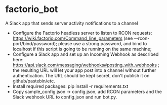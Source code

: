 # factorio_bot
A Slack app that sends server activity notifications to a channel

 - Configure the Factorio headless server to listen to RCON requests: https://wiki.factorio.com/Command_line_parameters (see --rcon-port/bind/password); please use a strong password, and bind to localhost if this script is going to be running on the same machine;
 - Configure a Slack app and set up an Incoming Webhook as described here: https://api.slack.com/messaging/webhooks#posting_with_webhooks ; the resulting URL will let your app post into a channel without further authentication. The URL should be kept secret, don't publish it on github/pastebin/etc.
 - Install required packages: pip install -r requirements.txt
 - Copy sample_config.json -> config.json, add RCON parameters and the Slack webhook URL to config.json and run bot.py.
